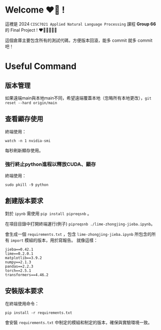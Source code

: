 # Welcome ❤️‍🔥 !

這裡是 2024 `CISC7021 Applied Natural Language Processing` 課程 **Group 66** 的 Final Project ! ❤️‍🔥💥💫🌟✨

這個倉庫主要包含所有的測試代碼，方便版本回滾，能多 commit 就多 commit 吧！

# Useful Command

## 版本管理
如果遠端main與本地main不同，希望遠端覆蓋本地（忽略所有本地更改），`git reset --hard origin/main`

## 查看顯存使用
終端使用：
```Terminal
watch -n 1 nvidia-smi
```
每秒刷新顯存使用。

### 強行終止python進程以釋放CUDA、顯存
終端使用：
```Terminal
sudo pkill -9 python
```

## 創建版本要求
對於 `ipynb` 需使用 `pip install pipreqsnb` 。

在項目目錄中打開終端運行(例子) `pipreqsnb ./lime-zhongjing-jieba.ipynb`。

會生成一個 `requirements.txt` ，包含 `lime-zhongjing-jieba.ipynb` 所包含的所有 `import` 模組的版本，用於寫報告。
就像這樣：
```
jieba==0.42.1
lime==0.2.0.1
matplotlib==3.9.2
numpy==2.1.3
pandas==2.2.3
torch==2.5.1
transformers==4.46.2
```


## 安裝版本要求
在終端使用命令：
```
pip install -r requirements.txt
```
會安裝 `requirements.txt` 中制定的模組和制定的版本，確保與實驗環境一致。
